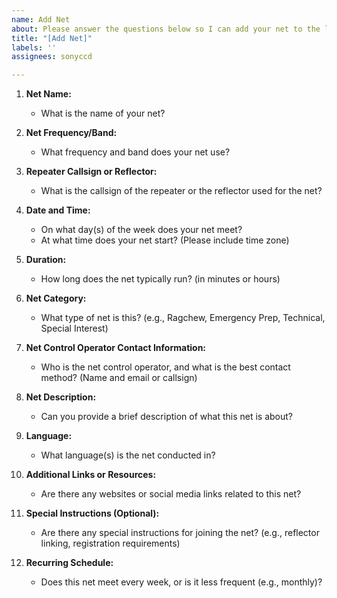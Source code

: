 ```yaml
---
name: Add Net
about: Please answer the questions below so I can add your net to the list
title: "[Add Net]"
labels: ''
assignees: sonyccd

---
```


1. **Net Name:**
   - What is the name of your net?

2. **Net Frequency/Band:**
   - What frequency and band does your net use?

3. **Repeater Callsign or Reflector:**
   - What is the callsign of the repeater or the reflector used for the net?

4. **Date and Time:**
   - On what day(s) of the week does your net meet?
   - At what time does your net start? (Please include time zone)

5. **Duration:**
   - How long does the net typically run? (in minutes or hours)

6. **Net Category:**
   - What type of net is this? (e.g., Ragchew, Emergency Prep, Technical, Special Interest)

7. **Net Control Operator Contact Information:**
   - Who is the net control operator, and what is the best contact method? (Name and email or callsign)

8. **Net Description:**
   - Can you provide a brief description of what this net is about?

9. **Language:**
   - What language(s) is the net conducted in?

10. **Additional Links or Resources:**
    - Are there any websites or social media links related to this net?

12. **Special Instructions (Optional):**
    - Are there any special instructions for joining the net? (e.g., reflector linking, registration requirements)

13. **Recurring Schedule:**
    - Does this net meet every week, or is it less frequent (e.g., monthly)?
